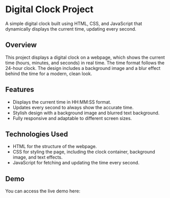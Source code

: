 # Digital Clock Project
A simple digital clock built using HTML, CSS, and JavaScript that dynamically displays the current time, updating every second.

## Overview
This project displays a digital clock on a webpage, which shows the current time (hours, minutes, and seconds) in real time. The time format follows the 24-hour clock. The design includes a background image and a blur effect behind the time for a modern, clean look.

## Features
- Displays the current time in HH:MM:SS format.
- Updates every second to always show the accurate time.
- Stylish design with a background image and blurred text background.
- Fully responsive and adaptable to different screen sizes.

## Technologies Used
- HTML for the structure of the webpage.
- CSS for styling the page, including the clock container, background image, and text effects.
- JavaScript for fetching and updating the time every second.

## Demo
You can access the live demo here: